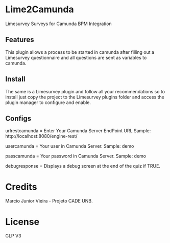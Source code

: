 # Lime2Camunda
Limesurvey Surveys for Camunda BPM Integration

## Features
This plugin allows a process to be started in camunda after filling out a Limesurvey questionnaire and all questions are sent as variables to camunda.


## Install
The same is a Limesurvey plugin and follow all your recommendations so to install just copy the project to the Limesurvey plugins folder and access the plugin manager to configure and enable. 

## Configs

urlrestcamunda = Enter Your Camunda Server EndPoint URL  Sample: http://localhost:8080/engine-rest/

usercamunda = Your user in Camunda Server. Sample: demo

passcamunda = Your password in Camunda Server. Sample: demo

debugresponse = Displays a debug screen at the end of the quiz if TRUE.


# Credits 
  Marcio Junior Vieira - Projeto CADE UNB.

# License 
  GLP V3
